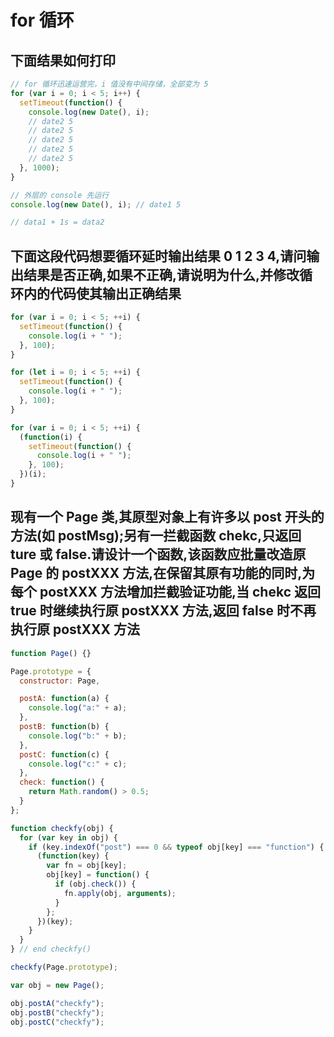 # for 循环

## 下面结果如何打印

```js
// for 循环迅速运营完，i 值没有中间存储，全部变为 5
for (var i = 0; i < 5; i++) {
  setTimeout(function() {
    console.log(new Date(), i);
    // date2 5
    // date2 5
    // date2 5
    // date2 5
    // date2 5
  }, 1000);
}

// 外层的 console 先运行
console.log(new Date(), i); // date1 5

// data1 + 1s = data2
```

## 下面这段代码想要循环延时输出结果 0 1 2 3 4,请问输出结果是否正确,如果不正确,请说明为什么,并修改循环内的代码使其输出正确结果

```js
for (var i = 0; i < 5; ++i) {
  setTimeout(function() {
    console.log(i + " ");
  }, 100);
}

for (let i = 0; i < 5; ++i) {
  setTimeout(function() {
    console.log(i + " ");
  }, 100);
}

for (var i = 0; i < 5; ++i) {
  (function(i) {
    setTimeout(function() {
      console.log(i + " ");
    }, 100);
  })(i);
}
```

## 现有一个 Page 类,其原型对象上有许多以 post 开头的方法(如 postMsg);另有一拦截函数 chekc,只返回 ture 或 false.请设计一个函数,该函数应批量改造原 Page 的 postXXX 方法,在保留其原有功能的同时,为每个 postXXX 方法增加拦截验证功能,当 chekc 返回 true 时继续执行原 postXXX 方法,返回 false 时不再执行原 postXXX 方法

```js
function Page() {}

Page.prototype = {
  constructor: Page,

  postA: function(a) {
    console.log("a:" + a);
  },
  postB: function(b) {
    console.log("b:" + b);
  },
  postC: function(c) {
    console.log("c:" + c);
  },
  check: function() {
    return Math.random() > 0.5;
  }
};

function checkfy(obj) {
  for (var key in obj) {
    if (key.indexOf("post") === 0 && typeof obj[key] === "function") {
      (function(key) {
        var fn = obj[key];
        obj[key] = function() {
          if (obj.check()) {
            fn.apply(obj, arguments);
          }
        };
      })(key);
    }
  }
} // end checkfy()

checkfy(Page.prototype);

var obj = new Page();

obj.postA("checkfy");
obj.postB("checkfy");
obj.postC("checkfy");
```
